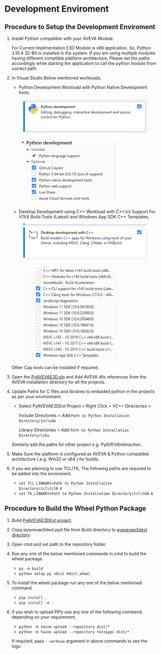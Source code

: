 # Development Enviroment

## Procedure to Setup the Development Enviroment

1. Install Python compatible with your AVEVA Module.
    
    For Current Implimentation E3D Module is x86 application. So, Python 3.10.4 32-Bit is installed in the system. If you are using multiple modules having different comptible platform architecture, Please set the paths accordingly while starting the application to call the python module from correct path.

2. In Visual Studio Below mentioned workloads,

    - Python Development Workload with Python Native Development tools, 

        ![Python Development Workload](./images/Python_Development_Workload.PNG)

        ![Python Development Workload Settings](./images/Python_Development_Workload_Settings.PNG)

    - Desktop Development using C++ Workload with C++/cli Support For V1XX Build Tools (Latest) and Windows App SDK C++ Templates,

        ![Desktop Development using C++](./images/Desktop_Development_using_Cpp.PNG)

        ![Python Development Workload Settings](./images/Desktop_Development_using_Cpp_Workload_Settings.PNG)
    
    Other Cpp tools can be installed if required.

3. Open the [PyAVEVAE3D.sln](../PyAVEVAE3D/PyAVEVAE3D.sln) and Add AVEVA dlls references from the AVEVA installation directory for all the projects.

4. Update Paths for C files and libraries to embaded python in the projects as per your environment.

    - Select PyAVEVAE3DExt Project > Right Click > VC++ Directories > 
    
        Include Directories > Add ```Path to Python Installation Directory/include ``` 

        Library Directories > Add ```Path to Python Installation Directory/libs ``` 

    Similarly add the paths for other project e.g. PyAVEVAInteraction.

5. Make Sure the platform is configured as AVEVA & Python compatible architecture ( e.g. Win32 or x64 ) for builds.

6. If you are planning to use TCL/TK, The following paths are required to be added into the enviroment.

    - ```set TCL_LIBRARY=Path to Python Installation Directory\tcl\tcl8.6```
    - ```set TK_LIBRARY=Path to Python Installation Directory\tcl\tk8.6```

## Procedure to Build the Wheel Python Package

1. Build [PyAVEVAE3DExt project](../PyAVEVAE3D/PyAVEVAE3DExt/PyAVEVAE3DExt.vcxproj).

2. Copy pyavevae3dext.pyd file from Build directory to [pyavevae3dext directory](../pyavevae3dext/).

3. Open cmd and set path to the repository folder.

4. Run any one of the below mentioned commands in cmd to build the wheel package.
    - ```py -m build```
    - ```python setup.py sdist bdist_wheel```

5. To install the wheel package run any one of the below mentioned command.

    - ```pip install .```
    - ```pip install -e .```

6. if you wish to upload PiPy use any one of the following command depending on your requirement,
    
    - ```python -m twine upload --repository dist/*```
    - ```python -m twine upload --repository testpypi dist/*```

    if required, pass ```--verbose``` argument in above commands to see the logs.